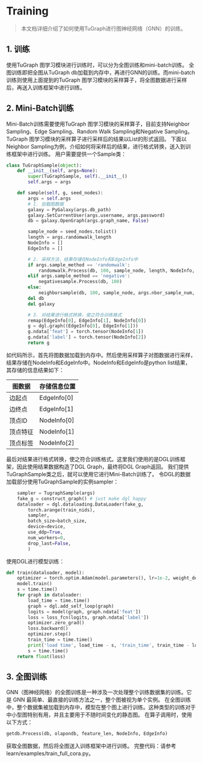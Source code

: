 # Training

> 本文档详细介绍了如何使用TuGraph进行图神经网络（GNN）的训练。

## 1. 训练
使用TuGraph 图学习模块进行训练时，可以分为全图训练和mini-batch训练。
全图训练即把全图从TuGraph db加载到内存中，再进行GNN的训练。而mini-batch训练则使用上面提到的TuGraph 图学习模块的采样算子，将全图数据进行采样后，再送入训练框架中进行训练。
## 2. Mini-Batch训练
Mini-Batch训练需要使用TuGraph 图学习模块的采样算子，目前支持Neighbor Sampling、Edge Sampling、Random Walk Sampling和Negative Sampling。
TuGraph 图学习模块的采样算子进行采样后的结果以List的形式返回。
下面以Neighbor Sampling为例，介绍如何将采样后的结果，进行格式转换，送入到训练框架中进行训练。
用户需要提供一个Sample类：
```python
class TuGraphSample(object):
    def __init__(self, args=None):
        super(TuGraphSample, self).__init__()
        self.args = args

    def sample(self, g, seed_nodes):
        args = self.args
        # 1. 加载图数据
        galaxy = PyGalaxy(args.db_path)
        galaxy.SetCurrentUser(args.username, args.password)
        db = galaxy.OpenGraph(args.graph_name, False)

        sample_node = seed_nodes.tolist()
        length = args.randomwalk_length
        NodeInfo = []
        EdgeInfo = []

        # 2. 采样方法，结果存储在NodeInfo和EdgeInfo中
        if args.sample_method == 'randomwalk':
            randomwalk.Process(db, 100, sample_node, length, NodeInfo, EdgeInfo)
        elif args.sample_method == 'negative':
            negativesample.Process(db, 100)
        else:
            neighborsample(db, 100, sample_node, args.nbor_sample_num, NodeInfo, EdgeInfo)
        del db
        del galaxy

        # 3. 对结果进行格式转换，使之符合训练格式
        remap(EdgeInfo[0], EdgeInfo[1], NodeInfo[0])
        g = dgl.graph((EdgeInfo[0], EdgeInfo[1]))
        g.ndata['feat'] = torch.tensor(NodeInfo[1])
        g.ndata['label'] = torch.tensor(NodeInfo[2])
        return g
```
如代码所示，首先将图数据加载到内存中。然后使用采样算子对图数据进行采样，结果存储在NodeInfo和EdgeInfo中。NodeInfo和EdgeInfo是python list结果，其存储的信息结果如下：

| 图数据 | 存储信息位置 |
| --- | --- |
| 边起点 | EdgeInfo[0] |
| 边终点 | EdgeInfo[1] |
| 顶点ID | NodeInfo[0] |
| 顶点特征 | NodeInfo[1] |
| 顶点标签 | NodeInfo[2] |

最后对结果进行格式转换，使之符合训练格式。这里我们使用的是DGL训练框架，因此使用结果数据构造了DGL Graph，最终将DGL Graph返回。
我们提供TuGraphSample类之后，就可以使用它进行Mini-Batch训练了。
令DGL的数据加载部分使用TuGraphSample的实例sampler：
```python
    sampler = TugraphSample(args)
    fake_g = construct_graph() # just make dgl happy
    dataloader = dgl.dataloading.DataLoader(fake_g,
        torch.arange(train_nids),
        sampler,
        batch_size=batch_size,
        device=device,
        use_ddp=True,
        num_workers=0,
        drop_last=False,
        )
```
使用DGL进行模型训练：
```python
def train(dataloader, model):
    optimizer = torch.optim.Adam(model.parameters(), lr=1e-2, weight_decay=5e-4)
    model.train()
    s = time.time()
    for graph in dataloader:
        load_time = time.time()
        graph = dgl.add_self_loop(graph)
        logits = model(graph, graph.ndata['feat'])
        loss = loss_fcn(logits, graph.ndata['label'])
        optimizer.zero_grad()
        loss.backward()
        optimizer.step()
        train_time = time.time()
        print('load time', load_time - s, 'train_time', train_time - load_time)
        s = time.time()
    return float(loss)
```

## 3. 全图训练
GNN（图神经网络）的全图训练是一种涉及一次处理整个训练数据集的训练。它是 GNN 最简单、最直接的训练方法之一，整个图被视为单个实例。 在全图训练中，整个数据集被加载到内存中，模型在整个图上进行训练。这种类型的训练对于中小型图特别有用，并且主要用于不随时间变化的静态图。
在算子调用时，使用以下方式：
```python
getdb.Process(db, olapondb, feature_len, NodeInfo, EdgeInfo)
```
获取全图数据，然后将全图送入训练框架中进行训练。
完整代码：请参考learn/examples/train_full_cora.py。
